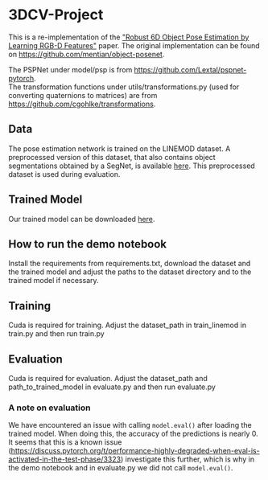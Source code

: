 # 3DCV-Project

This is a re-implementation of the ["Robust 6D Object Pose Estimation by 
Learning RGB-D Features"](https://arxiv.org/abs/2003.00188) paper. The original implementation can be found on
https://github.com/mentian/object-posenet.  

The PSPNet under model/psp is from https://github.com/Lextal/pspnet-pytorch. \
The transformation functions under utils/transformations.py (used for converting quaternions
to matrices) are from https://github.com/cgohlke/transformations.

## Data
The pose estimation network is trained on the LINEMOD dataset. A preprocessed version of
this dataset, that also contains object segmentations obtained by a SegNet, is available
[here](https://drive.google.com/drive/folders/19ivHpaKm9dOrr12fzC8IDFczWRPFxho7). 
This preprocessed dataset is used during evaluation.

## Trained Model
Our trained model can be downloaded [here](https://drive.google.com/file/d/1nzxOrGweL-mALBnItxPHB0CIkfMZw212/view?usp=sharing).

## How to run the demo notebook
Install the requirements from requirements.txt, download the dataset and the trained model
and adjust the paths to the dataset directory and to the trained model if necessary.

## Training
Cuda is required for training. Adjust the dataset_path in train_linemod in train.py and then 
run train.py

## Evaluation
Cuda is required for evaluation. Adjust the dataset_path and path_to_trained_model in 
evaluate.py and then run evaluate.py

### A note on evaluation
We have encountered an issue with calling ``model.eval()`` after loading the 
trained model. When doing this, the accuracy of the predictions is nearly 0. It seems
that this is a known issue (https://discuss.pytorch.org/t/performance-highly-degraded-when-eval-is-activated-in-the-test-phase/3323)
investigate this further, which is why in the demo notebook and in evaluate.py we did
not call ``model.eval()``.
